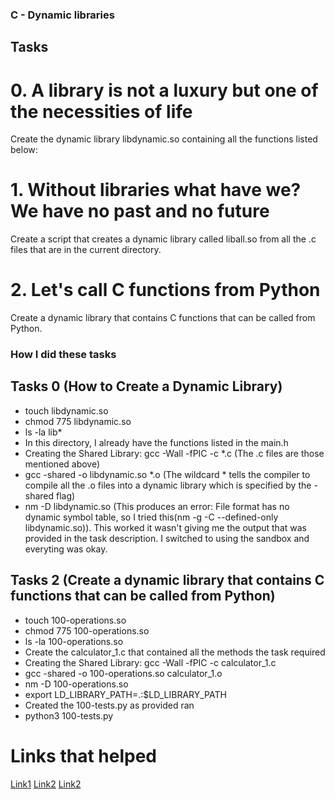 ### C - Dynamic libraries

## Tasks
# 0. A library is not a luxury but one of the necessities of life
Create the dynamic library libdynamic.so containing all the functions listed below:

# 1. Without libraries what have we? We have no past and no future
Create a script that creates a dynamic library called liball.so from all the .c files that are in the current directory.

# 2. Let's call C functions from Python
Create a dynamic library that contains C functions that can be called from Python.

### How I did these tasks

## Tasks 0 (How to Create a Dynamic Library)
- touch libdynamic.so
- chmod 775 libdynamic.so
- ls -la lib*
- In this directory, I already have the functions listed in the main.h 
- Creating the Shared Library: gcc -Wall -fPIC -c *.c (The .c files are those mentioned above)
- gcc -shared -o libdynamic.so *.o (The wildcard * tells the compiler to compile all the .o files into a dynamic library which is specified by the -shared flag)
- nm -D libdynamic.so (This produces an error: File format has no dynamic symbol table, so I tried this(nm -g -C --defined-only libdynamic.so)). This worked it wasn't giving me the output that was provided in the task description. I switched to using the sandbox and everyting was okay.

## Tasks 2 (Create a dynamic library that contains C functions that can be called from Python)
- touch 100-operations.so
- chmod 775 100-operations.so
- ls -la 100-operations.so
- Create the calculator_1.c that contained all the methods the task required
- Creating the Shared Library: gcc -Wall -fPIC -c calculator_1.c
- gcc -shared -o 100-operations.so calculator_1.o
- nm -D 100-operations.so 
- export LD_LIBRARY_PATH=.:$LD_LIBRARY_PATH
- Created the 100-tests.py as provided ran
- python3 100-tests.py

# Links that helped 
[Link1](https://medium.com/@julianfrancor9/creating-a-dynamic-library-in-c-b2cb01d45876)
[Link2](https://cylab.be/blog/234/creating-a-dynamic-library-in-c)
[Link2](https://medium.com/@kenneth.ca95/how-to-create-a-dynamic-library-in-c-baa473148d00#:~:text=The%20way%20to%20create%20a,make%20the%20code%20position%20independent)